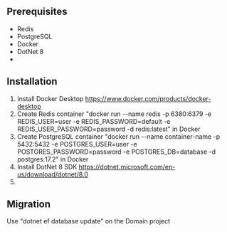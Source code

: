 ## Prerequisites

- Redis
- PostgreSQL
- Docker
- DotNet 8
- 
## Installation

1. Install Docker Desktop https://www.docker.com/products/docker-desktop
2. Create Redis container "docker run --name redis -p 6380:6379 -e REDIS_USER=user -e REDIS_PASSWORD=default -e REDIS_USER_PASSWORD=password -d redis:latest" in Docker
3. Create PostgreSQL container "docker run --name container-name -p 5432:5432 -e POSTGRES_USER=user -e POSTGRES_PASSWORD=password -e POSTGRES_DB=database -d postgres:17.2" in Docker
4. Install DotNet 8 SDK https://dotnet.microsoft.com/en-us/download/dotnet/8.0
5. 
## Migration

Use "dotnet ef database update" on the Domain project
